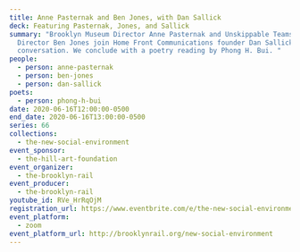 ```yaml
---
title: Anne Pasternak and Ben Jones, with Dan Sallick
deck: Featuring Pasternak, Jones, and Sallick
summary: "Brooklyn Museum Director Anne Pasternak and Unskippable Teams Creative
  Director Ben Jones join Home Front Communications founder Dan Sallick for a
  conversation. We conclude with a poetry reading by Phong H. Bui. "
people:
  - person: anne-pasternak
  - person: ben-jones
  - person: dan-sallick
poets:
  - person: phong-h-bui
date: 2020-06-16T12:00:00-0500
end_date: 2020-06-16T13:00:00-0500
series: 66
collections:
  - the-new-social-environment
event_sponsor:
  - the-hill-art-foundation
event_organizer:
  - the-brooklyn-rail
event_producer:
  - the-brooklyn-rail
youtube_id: RVe_HrRqOjM
registration_url: https://www.eventbrite.com/e/the-new-social-environment-66-anne-pasternak-ben-jones-and-dan-sallick-tickets-108914674724
event_platform:
  - zoom
event_platform_url: http://brooklynrail.org/new-social-environment
---
```

